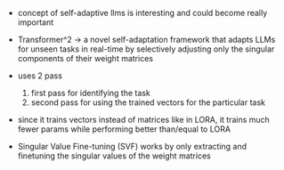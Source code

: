 * concept of self-adaptive llms is interesting and could become really important

* Transformer^2 -> a novel self-adaptation framework that adapts LLMs for unseen tasks in real-time by selectively adjusting only the singular components of their weight matrices

* uses 2 pass 
    1. first pass for identifying the task
    2. second pass for using the trained vectors for the particular task

* since it trains vectors instead of matrices like in LORA, it trains much fewer params while performing better than/equal to LORA

* Singular Value Fine-tuning (SVF) works by only extracting and finetuning the singular values of the weight matrices
